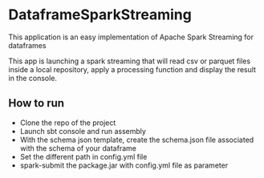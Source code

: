 # DataframeSparkStreaming
This application is an easy implementation of Apache Spark Streaming for dataframes 

This app is launching a spark streaming that will read csv or parquet files inside a local repository, apply a processing function and display the result in the console.

## How to run 
- Clone the repo of the project 
- Launch sbt console and run assembly 
- With the schema json template, create the schema.json file associated with the schema of your dataframe
- Set the different path in config.yml file
- spark-submit the package.jar with config.yml file as parameter 
